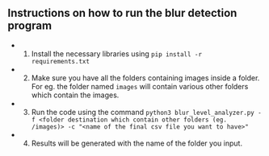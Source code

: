 ## Instructions on how to run the blur detection program

- 1. Install the necessary libraries using ```pip install -r requirements.txt```
- 2. Make sure you have all the folders containing images inside a folder. For eg. the folder named ```images``` will contain various other folders which contain the images.   
- 3. Run the code using the command ```python3 blur_level_analyzer.py -f <folder destination which contain other folders (eg. /images)> -c "<name of the final csv file you want to have>" ``` 
- 4. Results will be generated with the name of the folder you input. 